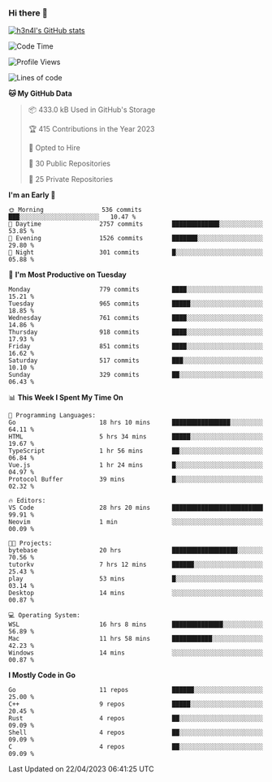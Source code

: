 ### Hi there 👋

[![h3n4l's GitHub stats](https://github-readme-stats.vercel.app/api?username=h3n4l&count_private=true&show_icons=true&theme=radical)](https://github.com/h3n4l/github-readme-stats)

<!--START_SECTION:waka-->
![Code Time](http://img.shields.io/badge/Code%20Time-1%2C159%20hrs%2044%20mins-blue)

![Profile Views](http://img.shields.io/badge/Profile%20Views-2-blue)

![Lines of code](https://img.shields.io/badge/From%20Hello%20World%20I%27ve%20Written-2.8%20million%20lines%20of%20code-blue)

**🐱 My GitHub Data** 

> 📦 433.0 kB Used in GitHub's Storage 
 > 
> 🏆 415 Contributions in the Year 2023
 > 
> 💼 Opted to Hire
 > 
> 📜 30 Public Repositories 
 > 
> 🔑 25 Private Repositories 
 > 
**I'm an Early 🐤** 

```text
🌞 Morning                536 commits         ███░░░░░░░░░░░░░░░░░░░░░░   10.47 % 
🌆 Daytime                2757 commits        █████████████░░░░░░░░░░░░   53.85 % 
🌃 Evening                1526 commits        ███████░░░░░░░░░░░░░░░░░░   29.80 % 
🌙 Night                  301 commits         █░░░░░░░░░░░░░░░░░░░░░░░░   05.88 % 
```
📅 **I'm Most Productive on Tuesday** 

```text
Monday                   779 commits         ████░░░░░░░░░░░░░░░░░░░░░   15.21 % 
Tuesday                  965 commits         █████░░░░░░░░░░░░░░░░░░░░   18.85 % 
Wednesday                761 commits         ████░░░░░░░░░░░░░░░░░░░░░   14.86 % 
Thursday                 918 commits         ████░░░░░░░░░░░░░░░░░░░░░   17.93 % 
Friday                   851 commits         ████░░░░░░░░░░░░░░░░░░░░░   16.62 % 
Saturday                 517 commits         ███░░░░░░░░░░░░░░░░░░░░░░   10.10 % 
Sunday                   329 commits         ██░░░░░░░░░░░░░░░░░░░░░░░   06.43 % 
```


📊 **This Week I Spent My Time On** 

```text
💬 Programming Languages: 
Go                       18 hrs 10 mins      ████████████████░░░░░░░░░   64.11 % 
HTML                     5 hrs 34 mins       █████░░░░░░░░░░░░░░░░░░░░   19.67 % 
TypeScript               1 hr 56 mins        ██░░░░░░░░░░░░░░░░░░░░░░░   06.84 % 
Vue.js                   1 hr 24 mins        █░░░░░░░░░░░░░░░░░░░░░░░░   04.97 % 
Protocol Buffer          39 mins             █░░░░░░░░░░░░░░░░░░░░░░░░   02.32 % 

🔥 Editors: 
VS Code                  28 hrs 20 mins      █████████████████████████   99.91 % 
Neovim                   1 min               ░░░░░░░░░░░░░░░░░░░░░░░░░   00.09 % 

🐱‍💻 Projects: 
bytebase                 20 hrs              ██████████████████░░░░░░░   70.56 % 
tutorkv                  7 hrs 12 mins       ██████░░░░░░░░░░░░░░░░░░░   25.43 % 
play                     53 mins             █░░░░░░░░░░░░░░░░░░░░░░░░   03.14 % 
Desktop                  14 mins             ░░░░░░░░░░░░░░░░░░░░░░░░░   00.87 % 

💻 Operating System: 
WSL                      16 hrs 8 mins       ██████████████░░░░░░░░░░░   56.89 % 
Mac                      11 hrs 58 mins      ███████████░░░░░░░░░░░░░░   42.23 % 
Windows                  14 mins             ░░░░░░░░░░░░░░░░░░░░░░░░░   00.87 % 
```

**I Mostly Code in Go** 

```text
Go                       11 repos            ██████░░░░░░░░░░░░░░░░░░░   25.00 % 
C++                      9 repos             █████░░░░░░░░░░░░░░░░░░░░   20.45 % 
Rust                     4 repos             ██░░░░░░░░░░░░░░░░░░░░░░░   09.09 % 
Shell                    4 repos             ██░░░░░░░░░░░░░░░░░░░░░░░   09.09 % 
C                        4 repos             ██░░░░░░░░░░░░░░░░░░░░░░░   09.09 % 
```




 Last Updated on 22/04/2023 06:41:25 UTC
<!--END_SECTION:waka-->

